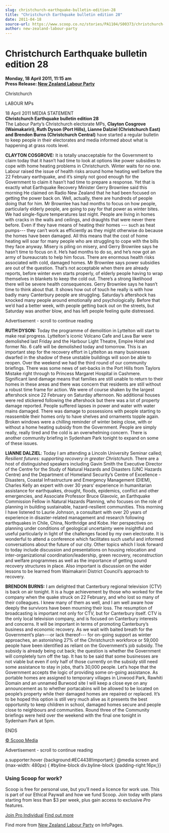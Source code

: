 ```yaml
---
slug: christchurch-earthquake-bulletin-edition-28
title: "Christchurch Earthquake bulletin edition 28"
date: 2011-04-18
source-url: https://www.scoop.co.nz/stories/PA1104/S00373/christchurch-earthquake-bulletin-edition-28.htm
author: new-zealand-labour-party
---
```

Christchurch Earthquake bulletin edition 28
===========================================

**Monday, 18 April 2011, 11:15 am**  
**Press Release: [New Zealand Labour Party](https://info.scoop.co.nz/New_Zealand_Labour_Party)**

  
Christchurch

LABOUR MPs

18 April 2011 MEDIA STATEMENT  
**Christchurch Earthquake bulletin edition 28**  
The Labour Party’s Christchurch electorate MPs, **Clayton Cosgrove (Waimakariri), Ruth Dyson (Port Hills), Lianne Dalziel (Christchurch East) and Brendon Burns (Christchurch Central)** have started a regular bulletin to keep people in their electorates and media informed about what is happening at grass roots level.

**CLAYTON COSGROVE:** It is totally unacceptable for the Government to claim today that it hasn’t had time to look at options like power subsidies to cope with home heating problems in Christchurch. Winter waits for no one. Labour raised the issue of health risks around home heating well before the 22 February earthquake, and it’s simply not good enough for the Government to claim it hasn’t had time to prepare a response. Yet that is exactly what Earthquake Recovery Minister Gerry Brownlee said this morning He claimed on Radio New Zealand that he had been focused on getting the power back on. Well, actually, there are hundreds of people doing that for him. Mr Brownlee has had months to focus on how people, particularly elderly people, are going to pay for that power as winter bites. We had single-figure temperatures last night. People are living in homes with cracks in the walls and ceilings, and draughts that were never there before. Even if they have means of heating their homes --- such as heat pumps--- they can’t work as efficiently as they might otherwise do because the homes have been damaged. All this means that the cost of home heating will soar for many people who are struggling to cope with the bills they face anyway. Misery is piling on misery, and Gerry Brownlee says he hasn’t time to focus on it. He’s had months to do so, and he’s now got an army of bureaucrats to help him focus. There are enormous health risks associated with cold, damaged homes. Mr Brownlee says power subsidies are out of the question. That’s not acceptable when there are already reports, before winter even starts properly, of elderly people having to wrap themselves in blankets to keep the cold out. There’s a strong likelihood there will be severe health consequences. Gerry Brownlee says he hasn’t time to think about that. It shows how out of touch he really is with how badly many Canterbury people are struggling. Saturday’s aftershock has knocked many people around emotionally and psychologically. Before that we’d had a better week, with people getting back out on the streets, but Saturday was another blow, and has left people feeling quite distressed.

Advertisement - scroll to continue reading





**RUTH DYSON:** Today the programme of demolition in Lyttelton will start to make real progress. Lyttelton's iconic Volcano Cafe and Lava Bar were demolished last Friday and the Harbour Light Theatre, Empire Hotel and former No. 6 café will be demolished today and tomorrow. This is an important step for the recovery effort in Lyttelton as many businesses dwarfed in the shadow of these unstable buildings will soon be able to reopen. Over the weekend we had the third round of our community briefings. There was some news of set-backs in the Port Hills from Taylors Mistake right through to Princess Margaret Hospital in Cashmere. Significant land damage means that families are still unable to return to their homes in these areas and there was concern that residents are still without a robust time frame for action. We were of course shaken by the largest aftershock since 22 February on Saturday afternoon. No additional houses were red stickered following the aftershock but there was a lot of property damage reported. People suffered lapses in power and water with water mains damaged. There was damage to possessions with people starting to reassemble their homes only to have shelves and ornaments topple again. Broken windows were a chilling reminder of winter being close, with or without a home heating subsidy from the Government. People are simply really, really tired and the cold is an overwhelming concern. There is another community briefing in Sydenham Park tonight to expand on some of these issues.

**LIANNE DALZIEL**: Today I am attending a Lincoln University Seminar called; _Resilient futures: supporting recovery in greater Christchurch._ There are a host of distinguished speakers including Gavin Smith the Executive Director of the Centre for the Study of Natural Hazards and Disasters (UNC Hazards Centre) and the Department of Homeland Security’s Centre of Excellence - Disasters, Coastal Infrastructure and Emergency Management (DIEM), Charles Kelly an expert with over 30 years’ experience in humanitarian assistance for earthquakes, drought, floods, epidemics, conflict and other emergencies, and Associate Professor Bruce Glavovic, an Earthquake Commission Fellow in Natural Hazards Planning, who focuses on the role of planning in building sustainable, hazard-resilient communities. This morning I have listened to Laurie Johnson, a consultant with over 20 years of experience in disaster-related management and research following earthquakes in Chile, China, Northridge and Kobe. Her perspectives on planning under conditions of geological uncertainty were insightful and useful particularly in light of the challenges faced by my own electorate. It is wonderful to attend a conference which facilitates such useful and informed conversations about the future of our city. Other topics which I look forward to today include discussion and presentations on housing relocation and inter-organizational coordination/leadership, green recovery, reconstruction and welfare programmes as well as the importance of getting sound recovery structures in place. Also important is discussion on the wider lessons to be learned from Waimakariri District Council’s approach to recovery.

**BRENDON BURNS:** I am delighted that Canterbury regional television (CTV) is back on air tonight. It is a huge achievement by those who worked for the company when the quake struck on 22 February, and who lost so many of their colleagues. I knew many of them as well, and I am well aware how deeply the survivors have been mourning their loss. The resumption of broadcasting is important not only for CTV, but for Canterbury itself. CTV is the only local television company, and is focused on Canterbury interests and concerns. It will be important in terms of promoting Canterbury’s business and economic recovery. As we wait with baited breath for the Government’s plan---or lack thereof--- for on-going support as winter approaches, an astonishing 27% of the Christchurch workforce or 59,000 people have been identified as reliant on the Government’s job subsidy. The subsidy is already being cut back; the question is whether the Government will completely turn off the tap. It has to be said that some businesses are not viable but even if only half of those currently on the subsidy still need some assistance to stay in jobs, that’s 30,000 people. Let’s hope that the Government accepts the logic of providing some on-going assistance. As portable homes are assigned to temporary villages in Linwood Park, Rawhiti Domain and an unnamed Burwood site I will keep a close eye on any announcement as to whether portacabins will be allowed to be located on people’s property while their damaged homes are repaired or replaced. It’s to be hoped this option is still very much alive as it presents the best opportunity to keep children in school, damaged homes secure and people close to neighbours and communities. Round three of the Community briefings were held over the weekend with the final one tonight in Sydenham Park at 5pm.

ENDS

[© Scoop Media](http://www.scoop.co.nz/about/terms.html)  

Advertisement - scroll to continue reading



a.supporter:hover {background:#EC4438!important;} @media screen and (max-width: 480px) { #byline-block div.byline-block {padding-right:16px;}}

### Using Scoop for work?

Scoop is free for personal use, but you’ll need a licence for work use. This is part of our Ethical Paywall and how we fund Scoop. Join today with plans starting from less than $3 per week, plus gain access to exclusive _Pro_ features.  
  
[Join Pro Individual](https://pro.scoop.co.nz/Individual/?from=ProIn24) [Find out more](https://pro.scoop.co.nz/using-scoop-for-work/?from=ProIn24)

Find more from [New Zealand Labour Party](https://info.scoop.co.nz/New_Zealand_Labour_Party) on InfoPages.